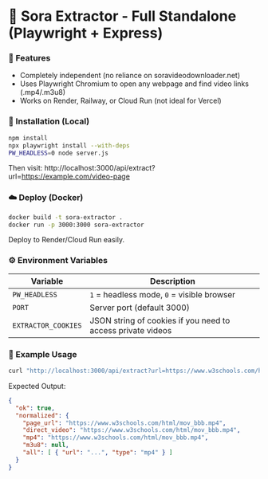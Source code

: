 # 🧩 Sora Extractor - Full Standalone (Playwright + Express)

### 🚀 Features
- Completely independent (no reliance on soravideodownloader.net)
- Uses Playwright Chromium to open any webpage and find video links (.mp4/.m3u8)
- Works on Render, Railway, or Cloud Run (not ideal for Vercel)

### 🧱 Installation (Local)
```bash
npm install
npx playwright install --with-deps
PW_HEADLESS=0 node server.js
```
Then visit: http://localhost:3000/api/extract?url=https://example.com/video-page

### ☁️ Deploy (Docker)
```bash
docker build -t sora-extractor .
docker run -p 3000:3000 sora-extractor
```
Deploy to Render/Cloud Run easily.

### ⚙️ Environment Variables
| Variable | Description |
|-----------|--------------|
| `PW_HEADLESS` | `1` = headless mode, `0` = visible browser |
| `PORT` | Server port (default 3000) |
| `EXTRACTOR_COOKIES` | JSON string of cookies if you need to access private videos |

### 🧠 Example Usage
```bash
curl "http://localhost:3000/api/extract?url=https://www.w3schools.com/html/mov_bbb.mp4"
```

Expected Output:
```json
{
  "ok": true,
  "normalized": {
    "page_url": "https://www.w3schools.com/html/mov_bbb.mp4",
    "direct_video": "https://www.w3schools.com/html/mov_bbb.mp4",
    "mp4": "https://www.w3schools.com/html/mov_bbb.mp4",
    "m3u8": null,
    "all": [ { "url": "...", "type": "mp4" } ]
  }
}
```
